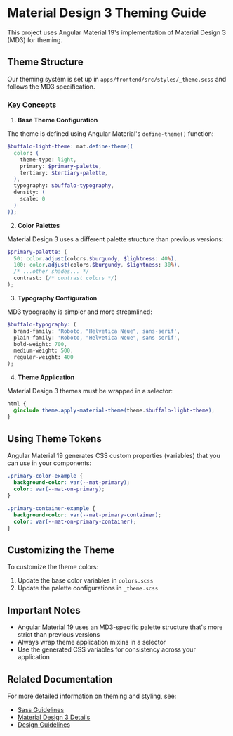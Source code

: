 # Material Design 3 Theming Guide

This project uses Angular Material 19's implementation of Material Design 3 (MD3) for theming.

## Theme Structure

Our theming system is set up in `apps/frontend/src/styles/_theme.scss` and follows the MD3 specification.

### Key Concepts

1. **Base Theme Configuration**

The theme is defined using Angular Material's `define-theme()` function:

```scss
$buffalo-light-theme: mat.define-theme((
  color: (
    theme-type: light,
    primary: $primary-palette,
    tertiary: $tertiary-palette,
  ),
  typography: $buffalo-typography,
  density: (
    scale: 0
  )
));
```

2. **Color Palettes**

Material Design 3 uses a different palette structure than previous versions:

```scss
$primary-palette: (
  50: color.adjust(colors.$burgundy, $lightness: 40%),
  100: color.adjust(colors.$burgundy, $lightness: 30%),
  /* ...other shades... */
  contrast: (/* contrast colors */)
);
```

3. **Typography Configuration**

MD3 typography is simpler and more streamlined:

```scss
$buffalo-typography: (
  brand-family: 'Roboto, "Helvetica Neue", sans-serif',
  plain-family: 'Roboto, "Helvetica Neue", sans-serif',
  bold-weight: 700,
  medium-weight: 500,
  regular-weight: 400
);
```

4. **Theme Application**

Material Design 3 themes must be wrapped in a selector:

```scss
html {
  @include theme.apply-material-theme(theme.$buffalo-light-theme);
}
```

## Using Theme Tokens

Angular Material 19 generates CSS custom properties (variables) that you can use in your components:

```scss
.primary-color-example {
  background-color: var(--mat-primary);
  color: var(--mat-on-primary);
}

.primary-container-example {
  background-color: var(--mat-primary-container);
  color: var(--mat-on-primary-container);
}
```

## Customizing the Theme

To customize the theme colors:

1. Update the base color variables in `colors.scss`
2. Update the palette configurations in `_theme.scss`

## Important Notes

- Angular Material 19 uses an MD3-specific palette structure that's more strict than previous versions
- Always wrap theme application mixins in a selector
- Use the generated CSS variables for consistency across your application

## Related Documentation

For more detailed information on theming and styling, see:

- [Sass Guidelines](../documentation/frontend/SASS_GUIDELINES.md)
- [Material Design 3 Details](../documentation/frontend/MATERIAL_DESIGN_3.md)
- [Design Guidelines](../documentation/frontend/DESIGN.md)
